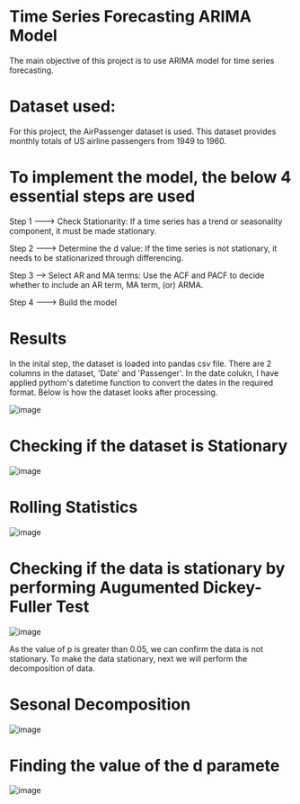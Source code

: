 # Time Series Forecasting ARIMA Model

The main objective of this project is to use ARIMA model for time series forecasting. 

# Dataset used:

For this project, the AirPassenger dataset is used. This dataset provides monthly totals of US airline passengers from 1949 to 1960. 

# To implement the model, the below 4 essential steps are used

Step 1 --->  Check Stationarity: 
If a time series has a trend or seasonality component, it must be made stationary.

Step 2 ---> Determine the d value: 
If the time series is not stationary, it needs to be stationarized through differencing.

Step 3 --> Select AR and MA terms: 
Use the ACF and PACF to decide whether to include an AR term, MA term, (or) ARMA.

Step 4 ---> Build the model

# Results

In the inital step, the dataset is loaded into pandas csv file. There are 2 columns in the dataset, 'Date' and 'Passenger'. In the date colukn, I have applied pythom's datetime function to convert the dates in the required format. Below is how the dataset looks after processing. 


![image](https://user-images.githubusercontent.com/103538049/210273982-289496ac-bd76-45c1-a9cb-57f0a06572d2.png)

# Checking if the dataset is Stationary

![image](https://user-images.githubusercontent.com/103538049/210274086-7a40675a-b324-45d3-801e-bb6d67753c19.png)


# Rolling Statistics

![image](https://user-images.githubusercontent.com/103538049/210274145-a4cd57ca-bc50-4c50-bb81-a53ab2908b20.png)


# Checking if the data is stationary by performing Augumented Dickey-Fuller Test

![image](https://user-images.githubusercontent.com/103538049/210274221-f71976d0-93da-4bcc-a301-adaa6f095654.png)


As the value of p is greater than 0.05, we can confirm the data is not stationary. To make the data stationary, next we will perform the decomposition of data. 


# Sesonal Decomposition

![image](https://user-images.githubusercontent.com/103538049/210274316-5e68a3fd-f301-4047-aafb-7daa32c52919.png)


# Finding the value of the d paramete



![image](https://user-images.githubusercontent.com/103538049/210274585-a77689ed-8b7e-443d-9c25-3d82363c786c.png)

